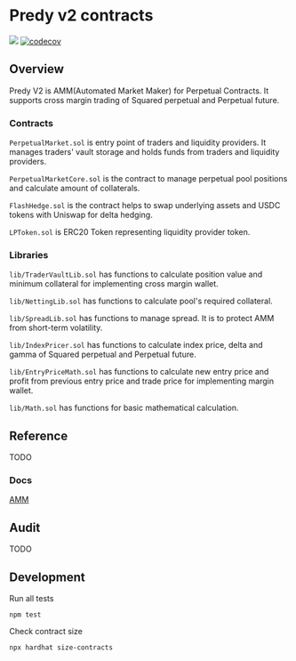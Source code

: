 # Predy v2 contracts

![](https://github.com/predyprotocol/v2-contracts/workflows/Test/badge.svg)
[![codecov](https://codecov.io/gh/predyprotocol/v2-contracts/branch/main/graph/badge.svg?token=yJ8DEr8Gck)](https://codecov.io/gh/predyprotocol/v2-contracts)


## Overview

Predy V2 is AMM(Automated Market Maker) for Perpetual Contracts.
It supports cross margin trading of Squared perpetual and Perpetual future.

### Contracts

`PerpetualMarket.sol` is entry point of traders and liquidity providers. It manages traders' vault storage and holds funds from traders and liquidity providers.

`PerpetualMarketCore.sol` is the contract to manage perpetual pool positions and calculate amount of collaterals.

`FlashHedge.sol` is the contract helps to swap underlying assets and USDC tokens with Uniswap for delta hedging.

`LPToken.sol` is ERC20 Token representing liquidity provider token.

### Libraries

`lib/TraderVaultLib.sol` has functions to calculate position value and minimum collateral for implementing cross margin wallet.

`lib/NettingLib.sol` has functions to calculate pool's required collateral.

`lib/SpreadLib.sol` has functions to manage spread. It is to protect AMM from short-term volatility.

`lib/IndexPricer.sol` has functions to calculate index price, delta and gamma of Squared perpetual and Perpetual future.

`lib/EntryPriceMath.sol` has functions to calculate new entry price and profit from previous entry price and trade price for implementing margin wallet.

`lib/Math.sol` has functions for basic mathematical calculation.

## Reference

TODO

### Docs

[AMM](./docs/AMM.md)

## Audit

TODO

## Development

Run all tests

```shell
npm test
```

Check contract size

```shell
npx hardhat size-contracts
```
